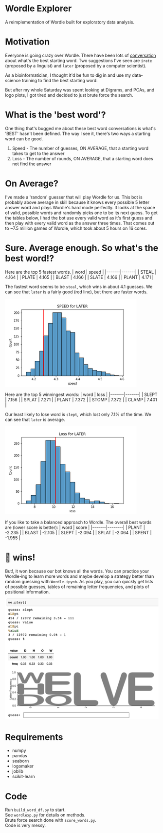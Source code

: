 # Wordle Explorer

A reimplementation of Wordle built for exploratory data analysis.


# Motivation

Everyone is going crazy over Wordle. 
There have been lots of
[conversation](https://www.gamespot.com/articles/the-best-wordle-starting-word-has-been-figured-out-with-computer-science/1100-6500073/)
about what's the best starting word. Two suggestions I've seen are `irate` (proposed by a linguist) and `later` 
(proposed by a computer scientist).

As a bioinformatician, I thought it'd be fun to dig in and use my data-science training to find the best starting word.

But after my whole Saturday was spent looking at Digrams, and PCAs, and logo plots, I got tired and decided to just brute force the search.

# What is the 'best word'?
One thing that's bugged me about these best word conversations is what's 'BEST' hasn't been defined. The way I see it,
there's two ways a starting word can be good.

1. Speed - The number of guesses, ON AVERAGE, that a starting word takes to get to the answer
2. Loss - The number of rounds, ON AVERAGE, that a starting word does not find the answer

# On Average?
I've made a 'random' guesser that will play Wordle for us. This bot is probably above average in skill because it
knows every possible 5 letter answer word and plays Wordle's hard mode perfectly. It looks at the space of valid,
possible words and randomly picks one to be its next guess. To get the tables below, I had the bot use every valid word 
as it's first guess and then play with every valid word as the answer three times. That comes out to ~7.5 million games 
of Wordle, which took about 5 hours on 16 cores. 

# Sure. Average enough. So what's the best word!?

Here are the top 5 fastest words.
| word  | speed |
|-------|-------|
| STEAL | 4.164 |
| PLATE | 4.165 |
| BLAST | 4.166 |
| SLATE | 4.166 |
| PLANT | 4.171 |

The fastest word seems to be `steal`, which wins in about 4.1 guesses. 
We can see that `later` is a fairly good (red line), but there are faster words.

![](imgs/speed_later.png?raw=true)

Here are the top 5 winningest words:
| word  | loss  |
|-------|-------|
| SLEPT | 7.156 |
| SPLAT | 7.271 |
| PLANT | 7.372 |
| STOMP | 7.372 |
| CLAMP | 7.401 |

Our least likely to lose word is `slept`, which lost only 7.1% of the time. We can see that `later` is average.

![](imgs/loss_later.png?raw=true)

If you like to take a balanced approach to Wordle. The overall best words are (lower score is better):
| word  | score  |
|-------|--------|
| PLANT | -2.235 |
| BLAST | -2.105 |
| SLEPT | -2.094 |
| SPLAT | -2.064 |
| SPENT | -1.955 |

# 🌱 wins!

But!, it won because our bot knows all the words. You can practice your Wordle-ing to
learn more words and maybe develop a strategy better than random guessing with `Wordle.ipynb`. 
As you play, you can quickly get lists of possible guesses, tables of remaining letter frequencies, 
and plots of positional information. 

![](imgs/game.png?raw=true)

# Requirements

- numpy
- pandas
- seaborn
- logomaker
- joblib
- scikit-learn

# Code

Run `build_word_df.py` to start.  
See `wordlexp.py` for details on methods.  
Brute force search done with `score_words.py`.  
Code is very messy.
